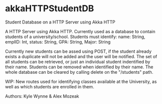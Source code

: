 # akkaHTTPStudentDB
Student Database on a HTTP Server using Akka HTTP

A HTTP Server using Akka HTTP. Currently used as a database to contain students of a university/school.
Students must identify: 
name: String, emplID: Int, status: String, GPA: String, Major: String

Currently new students can be assed using POST, if the student already exists a duplicate will not be added and the user will be notified.
The set of all students can be retrieved, or just an individual student indentified by their name.
Students can be removed when identified by their name.
The whole database can be cleared by calling delete on the "/students" path.

WIP: New routes used for identifying classes available at the University, as well as which students are enrolled in them.

Authors: Kyle Wynne & Alex Mozeak
